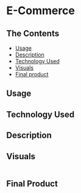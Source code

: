 # E-Commerce
## The Contents

- [Usage](#usage)
- [Description](#description)
- [Technology Used](#technology-used)
- [Visuals](#visuals)
- [Final product](#final-product)

## Usage 
   
 
## Technology Used  
   
    

## Description
   



## Visuals
![]()

## Final Product
[]()

[]()
